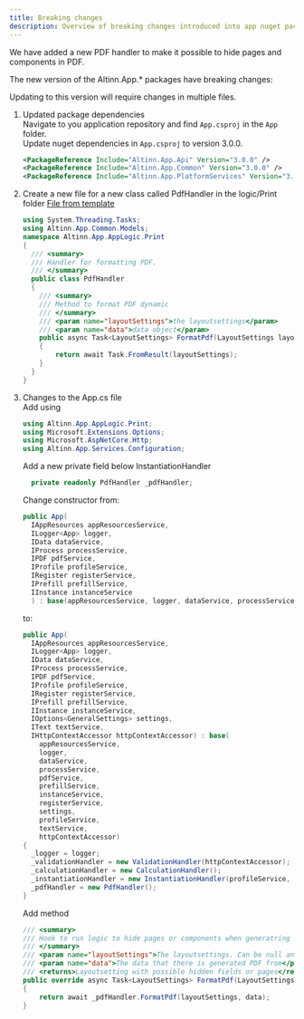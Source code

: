 ```yaml
---
title: Breaking changes
description: Overview of breaking changes introduced into app nuget packages in v3.0.0
---
```


We have added a new PDF handler to make it possible to hide pages and components in PDF.

The new version of the Altinn.App.* packages have breaking changes:

Updating to this version will require changes in multiple files.

1. Updated package dependencies  
   Navigate to you application repository and find `App.csproj` in the `App` folder.  
   Update nuget dependencies in `App.csproj` to version 3.0.0.  
   ```xml
   <PackageReference Include="Altinn.App.Api" Version="3.0.0" />
   <PackageReference Include="Altinn.App.Common" Version="3.0.0" />
   <PackageReference Include="Altinn.App.PlatformServices" Version="3.0.0" />
   ```
2. Create a new file for a new class called PdfHandler in the logic/Print folder [File from template](https://github.com/Altinn/altinn-studio/blob/master/src/Altinn.Apps/AppTemplates/AspNet/App/logic/Print/PdfHandler.cs)  
   ```cs
   using System.Threading.Tasks;
   using Altinn.App.Common.Models; 
   namespace Altinn.App.AppLogic.Print
   {
     /// <summary>
     /// Handler for formatting PDF.
     /// </summary>
     public class PdfHandler
     {
       /// <summary>
       /// Method to format PDF dynamic
       /// </summary>
       /// <param name="layoutSettings">the layoutsettings</param>
       /// <param name="data">data object</param>
       public async Task<LayoutSettings> FormatPdf(LayoutSettings layoutSettings, object data)
       {
           return await Task.FromResult(layoutSettings);
       }
     }
   }
   ```
3. Changes to the App.cs file  
   Add using
   ```cs
   using Altinn.App.AppLogic.Print;
   using Microsoft.Extensions.Options;
   using Microsoft.AspNetCore.Http;
   using Altinn.App.Services.Configuration;
   ```
   Add a new private field below InstantiationHandler
   ```cs
     private readonly PdfHandler _pdfHandler;
   ``` 
   Change constructor from:
   ```cs
   public App(
     IAppResources appResourcesService,
     ILogger<App> logger,
     IData dataService,
     IProcess processService,
     IPDF pdfService,
     IProfile profileService,
     IRegister registerService,
     IPrefill prefillService,
     IInstance instanceService
     ) : base(appResourcesService, logger, dataService, processService, pdfService, prefillService, instanceService)
   ```
   to:
   ```cs
   public App(
     IAppResources appResourcesService,
     ILogger<App> logger,
     IData dataService,
     IProcess processService,
     IPDF pdfService,
     IProfile profileService,
     IRegister registerService,
     IPrefill prefillService,
     IInstance instanceService,
     IOptions<GeneralSettings> settings,
     IText textService,
     IHttpContextAccessor httpContextAccessor) : base(
       appResourcesService,
       logger,
       dataService,
       processService,
       pdfService,
       prefillService,
       instanceService,
       registerService,
       settings,
       profileService,
       textService,
       httpContextAccessor)
   {
     _logger = logger;
     _validationHandler = new ValidationHandler(httpContextAccessor);
     _calculationHandler = new CalculationHandler();
     _instantiationHandler = new InstantiationHandler(profileService, registerService);
     _pdfHandler = new PdfHandler();
   }
   ``` 
   Add method 
   ```cs
   /// <summary>
   /// Hook to run logic to hide pages or components when generatring PDF
   /// </summary>
   /// <param name="layoutSettings">The layoutsettings. Can be null and need to be created in method</param>
   /// <param name="data">The data that there is generated PDF from</param>
   /// <returns>Layoutsetting with possible hidden fields or pages</returns>
   public override async Task<LayoutSettings> FormatPdf(LayoutSettings layoutSettings, object data)
   {
       return await _pdfHandler.FormatPdf(layoutSettings, data);
   }
   ```
